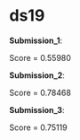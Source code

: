 # ds19

<b>Submission_1</b>:

Score = 0.55980

<b>Submission_2</b>:

Score = 0.78468

<b>Submission_3</b>:

Score = 0.75119
